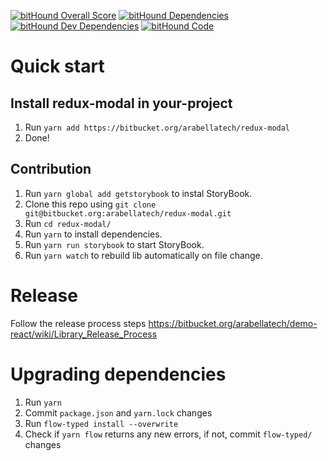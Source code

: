 [![bitHound Overall Score](https://www.bithound.io/bitbucket/arabellatech/redux-modal/badges/score.svg)](https://www.bithound.io/bitbucket/arabellatech/redux-modal)
[![bitHound Dependencies](https://www.bithound.io/bitbucket/arabellatech/redux-modal/badges/dependencies.svg)](https://www.bithound.io/bitbucket/arabellatech/redux-modal/develop/dependencies/npm)
[![bitHound Dev Dependencies](https://www.bithound.io/bitbucket/arabellatech/redux-modal/badges/devDependencies.svg)](https://www.bithound.io/bitbucket/arabellatech/redux-modal/develop/dependencies/npm)
[![bitHound Code](https://www.bithound.io/bitbucket/arabellatech/redux-modal/badges/code.svg)](https://www.bithound.io/bitbucket/arabellatech/redux-modal)

# Quick start

## Install redux-modal in your-project
1. Run `yarn add https://bitbucket.org/arabellatech/redux-modal`
1. Done!

## Contribution
1. Run `yarn global add getstorybook` to instal StoryBook.
1. Clone this repo using `git clone git@bitbucket.org:arabellatech/redux-modal.git`
1. Run `cd redux-modal/`
1. Run `yarn` to install dependencies.
1. Run `yarn run storybook` to start StoryBook.
1. Run `yarn watch` to rebuild lib automatically on file change.

# Release
Follow the release process steps https://bitbucket.org/arabellatech/demo-react/wiki/Library_Release_Process

# Upgrading dependencies
1. Run `yarn`
1. Commit `package.json` and `yarn.lock` changes
1. Run `flow-typed install --overwrite`
1. Check if `yarn flow` returns any new errors, if not, commit `flow-typed/` changes
